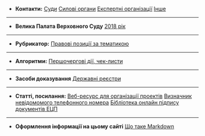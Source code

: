 <!-- TITLE: Головна сторінка -->
<!-- SUBTITLE: Зміст та посилання на інші сторінки -->

- **Контакти:** 
[Суди](https://wicase.herokuapp.com/contacts-courts) [Силові органи](https://wicase.herokuapp.com/contacts-ps) [Експертні організації](https://wicase.herokuapp.com/contacts-experts) [Інше](https://wicase.herokuapp.com/contacts-other)
****
- **Велика Палата Верховного Суду** 
[2018 рік](https://wicase.herokuapp.com/VPVS18)
*** 
- **Рубрикатор:** 
[Правові позиції за тематикою](https://wicase.herokuapp.com/tags)
*** 
- **Алгоритми:**
[Першочергові дії, чек-листи](https://wicase.herokuapp.com/algoritm)
*** 
- **Засоби доказування** 
[Державні реєстри](https://wicase.herokuapp.com/reyestr)
*** 
- **Статті, посилання:** 
[Веб-ресурс для організації проектів](https://trello.com)
[Визначник невідомомого телефонного номера](https://www.truecaller.com/)
[Бібліотека онлайн підпису документів ЕЦП](http://js.sign.eu.iit.com.ua/)
*** 
- **Оформлення інформації на цьому сайті** 
[Що таке Markdown](https://guides.hexlet.io/markdown)